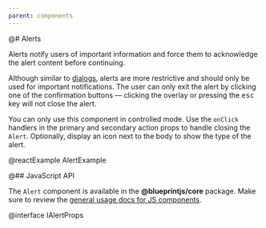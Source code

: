 ```yaml
---
parent: components
---
```


@# Alerts

Alerts notify users of important information and force them to acknowledge the alert content before
continuing.

Although similar to [dialogs](#components.dialog), alerts are more restrictive and should only be
used for important notifications. The user can only exit the alert by clicking one of the
confirmation buttons — clicking the overlay or pressing the <kbd class="pt-key">esc</kbd> key will
not close the alert.

You can only use this component in controlled mode. Use the `onClick` handlers in the primary and
secondary action props to handle closing the `Alert`. Optionally, display an icon next to the body
to show the type of the alert.

@reactExample AlertExample

@## JavaScript API

The `Alert` component is available in the __@blueprintjs/core__ package.
Make sure to review the [general usage docs for JS components](#components.usage).

@interface IAlertProps
